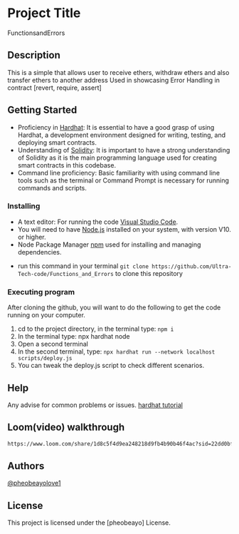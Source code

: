 # Project Title
FunctionsandErrors

## Description

This is a simple that allows user to receive ethers, withdraw ethers and also transfer ethers to another address
Used in showcasing Error Handling in contract [revert, require, assert]

## Getting Started
- Proficiency in [Hardhat](https://hardhat.org/): It is essential to have a good grasp of using Hardhat, a development environment designed for writing, testing, and deploying smart contracts. 
- Understanding of [Solidity](https://soliditylang.org/): It is important to have a strong understanding of Solidity as it is the main programming language used for creating smart contracts in this codebase.
- Command line proficiency: Basic familiarity with using command line tools such as the terminal or Command Prompt is necessary for running commands and scripts.

### Installing
- A text editor: For running the code [Visual Studio Code](https://code.visualstudio.com/).
- You will need to have [Node.js](https://nodejs.org/en) installed on your system, with version V10. or higher.
- Node Package Manager [npm](https://docs.npmjs.com/downloading-and-installing-node-js-and-npm) used for installing and managing dependencies.
* run this command in your terminal `git clone https://github.com/Ultra-Tech-code/Functions_and_Errors` to clone this repository

### Executing program

After cloning the github, you will want to do the following to get the code running on your computer.
 1. cd to the project directory, in the terminal type: `npm i`
 2. In the terminal type: npx hardhat node
 3. Open a second terminal
 4. In the second terminal, type: `npx hardhat run --network localhost scripts/deploy.js`
 5. You can tweak the deploy.js script to check different scenarios.

## Help

Any advise for common problems or issues.
[hardhat tutorial](https://hardhat.org/tutorial)

## Loom(video) walkthrough
```bash
https://www.loom.com/share/1d8c5f4d9ea248218d9fb4b90b46f4ac?sid=22dd0bfb-a8c9-450d-b987-defffb06b7d0
```


## Authors
  [@pheobeayolove1](https://x.com/pheobeayolove1)

## License

This project is licensed under the [pheobeayo] License.